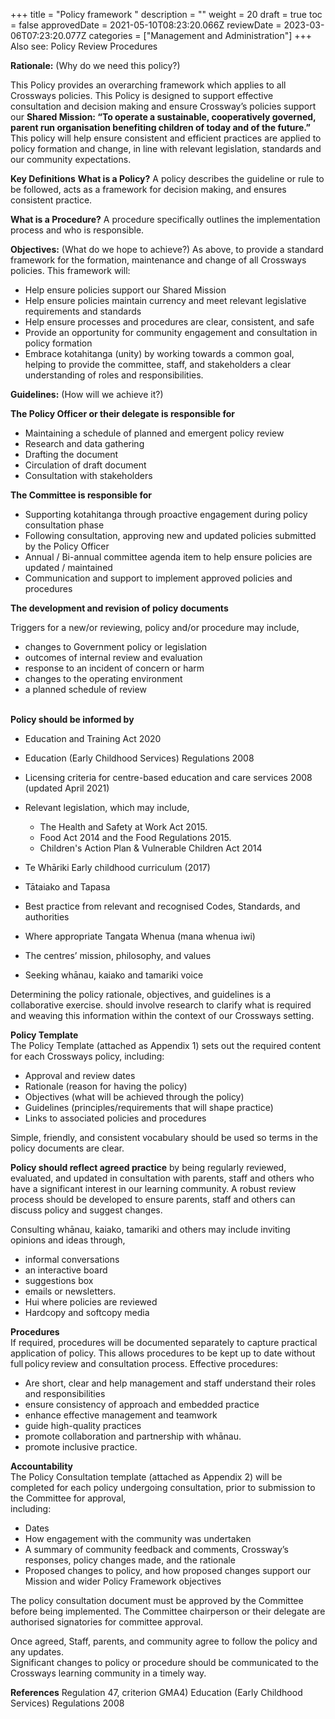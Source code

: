 +++
title = "Policy framework "
description = ""
weight = 20
draft = true
toc = false
approvedDate = 2021-05-10T08:23:20.066Z
reviewDate = 2023-03-06T07:23:20.077Z
categories = ["Management and Administration"]
+++
Also see: Policy Review Procedures 

**Rationale:** (Why do we need this policy?) 

This Policy provides an overarching framework which applies to all Crossways policies. This Policy is designed to support effective consultation and decision making and ensure Crossway’s policies support our **Shared Mission:  “To operate a sustainable, cooperatively governed, parent run organisation benefiting children of today and of the future.”**\
This policy will help ensure consistent and efficient practices are applied to policy formation and change, in line with relevant legislation, standards and our community expectations.  

**Key Definitions** 
**What is a Policy?** A policy describes the guideline or rule to be followed, acts as a framework for decision making, and ensures consistent practice. 

**What is a Procedure?** A procedure specifically outlines the implementation process and who is responsible.  

**Objectives:** (What do we hope to achieve?) 
As above, to provide a standard framework for the formation, maintenance and change of all Crossways policies. 
This framework will:

* Help ensure policies support our Shared Mission
* Help ensure policies maintain currency and meet relevant legislative requirements and standards 
* Help ensure processes and procedures are clear, consistent, and safe
* Provide an opportunity for community engagement and consultation in policy formation
* Embrace kotahitanga (unity) by working towards a common goal, helping to provide the committee, staff, and stakeholders a clear understanding of roles and responsibilities.  

**Guidelines:** (How will we achieve it?) 

**The Policy Officer or their delegate is responsible for**

* Maintaining a schedule of planned and emergent policy review
* Research and data gathering 
* Drafting the document
* Circulation of draft document 
* Consultation with stakeholders 

**The Committee is responsible for** 

* Supporting kotahitanga through proactive engagement during policy consultation phase 
* Following consultation, approving new and updated policies submitted by the Policy Officer
* Annual / Bi-annual committee agenda item to help ensure policies are updated / maintained
* Communication and support to implement approved policies and procedures  

**The development and revision of policy documents**  

Triggers for a new/or reviewing, policy and/or procedure may include,

* changes to Government policy or legislation 
* outcomes of internal review and evaluation
* response to an incident of concern or harm 
* changes to the operating environment 
* a planned schedule of review

\
**Policy should be informed by**  

* Education and Training Act 2020
* Education (Early Childhood Services) Regulations 2008
* Licensing criteria for centre-based education and care services 2008 (updated April 2021)
* Relevant legislation, which may include,

  * The Health and Safety at Work Act 2015.
  * Food Act 2014 and the Food Regulations 2015.
  * Children's Action Plan & Vulnerable Children Act 2014
* Te Whāriki Early childhood curriculum (2017)
* Tātaiako and Tapasa 
* Best practice from relevant and recognised Codes, Standards, and authorities
* Where appropriate Tangata Whenua (mana whenua iwi) 
* The centres’ mission, philosophy, and values
* Seeking whānau, kaiako and tamariki voice  

Determining the policy rationale, objectives, and guidelines is a collaborative exercise. should involve research to clarify what is required and weaving this information within the context of our Crossways setting.   

**Policy Template**\
The Policy Template (attached as Appendix 1) sets out the required content for each Crossways policy, including:

* Approval and review dates
* Rationale (reason for having the policy)
* Objectives (what will be achieved through the policy) 
* Guidelines (principles/requirements that will shape practice)
* Links to associated policies and procedures

Simple, friendly, and consistent vocabulary should be used so terms in the policy documents are clear.  

**Policy should reflect agreed practice** by being regularly reviewed, evaluated, and updated in consultation with parents, staff and others who have a significant interest in our learning community. A robust review process should be developed to ensure parents, staff and others can discuss policy and suggest changes.  

Consulting whānau, kaiako, tamariki and others may include inviting opinions and ideas through, 

* informal conversations 
* an interactive board 
* suggestions box 
* emails or newsletters.
* Hui where policies are reviewed 
* Hardcopy and softcopy media  

**Procedures**\
If required, procedures will be documented separately to capture practical application of policy. This allows procedures to be kept up to date without full policy review and consultation process. 
Effective procedures: 

* Are short, clear and help management and staff understand their roles and responsibilities 
* ensure consistency of approach and embedded practice 
* enhance effective management and teamwork 
* guide high-quality practices 
* promote collaboration and partnership with whānau.
* promote inclusive practice. 

**Accountability**\
The Policy Consultation template (attached as Appendix 2) will be completed for each policy undergoing consultation, prior to submission to the Committee for approval,\
including:

* Dates 
* How engagement with the community was undertaken
* A summary of community feedback and comments, Crossway’s responses, policy changes made, and the rationale
* Proposed changes to policy, and how proposed changes support our Mission and wider Policy Framework objectives  

The policy consultation document must be approved by the Committee before being implemented. The Committee chairperson or their delegate are authorised signatories for committee approval.  

Once agreed, Staff, parents, and community agree to follow the policy and any updates.\
Significant changes to policy or procedure should be communicated to the Crossways learning community in a timely way.  

**References** 
Regulation 47, criterion GMA4) 
Education (Early Childhood Services) Regulations 2008